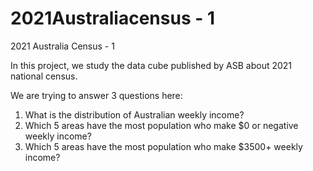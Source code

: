 # 2021Australiacensus - 1
2021 Australia Census - 1

In this project, we study the data cube published by ASB about 2021 national census.

We are trying to answer 3 questions here:
  1. What is the distribution of Australian weekly income?
  2. Which 5 areas have the most population who make $0 or negative weekly income?
  3. Which 5 areas have the most population who make $3500+ weekly income?

